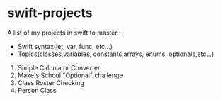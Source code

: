# swift-projects

A list of my projects in swift to master : 

* Swift syntax(let, var, func, etc...) 
* Topics(classes,variables, constants,arrays, enums, optionals,etc...)

1. Simple Calculator Converter
2. Make's School "Optional" challenge
3. Class Roster Checking
4. Person Class
